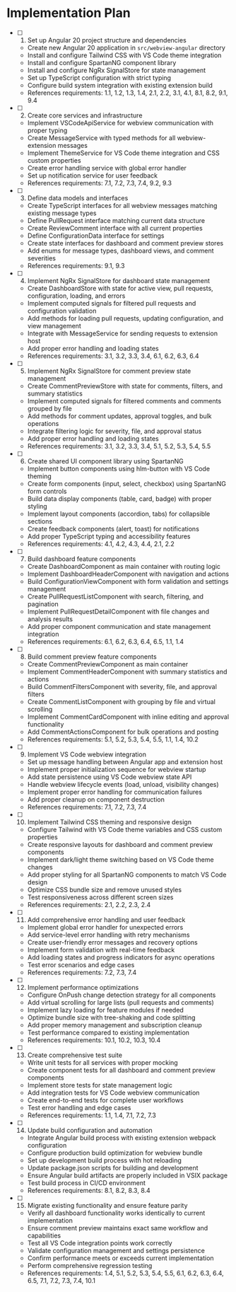 # Implementation Plan

- [ ] 1. Set up Angular 20 project structure and dependencies
  - Create new Angular 20 application in `src/webview-angular` directory
  - Install and configure Tailwind CSS with VS Code theme integration
  - Install and configure SpartanNG component library
  - Install and configure NgRx SignalStore for state management
  - Set up TypeScript configuration with strict typing
  - Configure build system integration with existing extension build
  - References requirements: 1.1, 1.2, 1.3, 1.4, 2.1, 2.2, 3.1, 4.1, 8.1, 8.2, 9.1, 9.4

- [ ] 2. Create core services and infrastructure
  - Implement VSCodeApiService for webview communication with proper typing
  - Create MessageService with typed methods for all webview-extension messages
  - Implement ThemeService for VS Code theme integration and CSS custom properties
  - Create error handling service with global error handler
  - Set up notification service for user feedback
  - References requirements: 7.1, 7.2, 7.3, 7.4, 9.2, 9.3

- [ ] 3. Define data models and interfaces
  - Create TypeScript interfaces for all webview messages matching existing message types
  - Define PullRequest interface matching current data structure
  - Create ReviewComment interface with all current properties
  - Define ConfigurationData interface for settings
  - Create state interfaces for dashboard and comment preview stores
  - Add enums for message types, dashboard views, and comment severities
  - References requirements: 9.1, 9.3

- [ ] 4. Implement NgRx SignalStore for dashboard state management
  - Create DashboardStore with state for active view, pull requests, configuration, loading, and errors
  - Implement computed signals for filtered pull requests and configuration validation
  - Add methods for loading pull requests, updating configuration, and view management
  - Integrate with MessageService for sending requests to extension host
  - Add proper error handling and loading states
  - References requirements: 3.1, 3.2, 3.3, 3.4, 6.1, 6.2, 6.3, 6.4

- [ ] 5. Implement NgRx SignalStore for comment preview state management
  - Create CommentPreviewStore with state for comments, filters, and summary statistics
  - Implement computed signals for filtered comments and comments grouped by file
  - Add methods for comment updates, approval toggles, and bulk operations
  - Integrate filtering logic for severity, file, and approval status
  - Add proper error handling and loading states
  - References requirements: 3.1, 3.2, 3.3, 3.4, 5.1, 5.2, 5.3, 5.4, 5.5

- [ ] 6. Create shared UI component library using SpartanNG
  - Implement button components using hlm-button with VS Code theming
  - Create form components (input, select, checkbox) using SpartanNG form controls
  - Build data display components (table, card, badge) with proper styling
  - Implement layout components (accordion, tabs) for collapsible sections
  - Create feedback components (alert, toast) for notifications
  - Add proper TypeScript typing and accessibility features
  - References requirements: 4.1, 4.2, 4.3, 4.4, 2.1, 2.2

- [ ] 7. Build dashboard feature components
  - Create DashboardComponent as main container with routing logic
  - Implement DashboardHeaderComponent with navigation and actions
  - Build ConfigurationViewComponent with form validation and settings management
  - Create PullRequestListComponent with search, filtering, and pagination
  - Implement PullRequestDetailComponent with file changes and analysis results
  - Add proper component communication and state management integration
  - References requirements: 6.1, 6.2, 6.3, 6.4, 6.5, 1.1, 1.4

- [ ] 8. Build comment preview feature components
  - Create CommentPreviewComponent as main container
  - Implement CommentHeaderComponent with summary statistics and actions
  - Build CommentFiltersComponent with severity, file, and approval filters
  - Create CommentListComponent with grouping by file and virtual scrolling
  - Implement CommentCardComponent with inline editing and approval functionality
  - Add CommentActionsComponent for bulk operations and posting
  - References requirements: 5.1, 5.2, 5.3, 5.4, 5.5, 1.1, 1.4, 10.2

- [ ] 9. Implement VS Code webview integration
  - Set up message handling between Angular app and extension host
  - Implement proper initialization sequence for webview startup
  - Add state persistence using VS Code webview state API
  - Handle webview lifecycle events (load, unload, visibility changes)
  - Implement proper error handling for communication failures
  - Add proper cleanup on component destruction
  - References requirements: 7.1, 7.2, 7.3, 7.4

- [ ] 10. Implement Tailwind CSS theming and responsive design
  - Configure Tailwind with VS Code theme variables and CSS custom properties
  - Create responsive layouts for dashboard and comment preview components
  - Implement dark/light theme switching based on VS Code theme changes
  - Add proper styling for all SpartanNG components to match VS Code design
  - Optimize CSS bundle size and remove unused styles
  - Test responsiveness across different screen sizes
  - References requirements: 2.1, 2.2, 2.3, 2.4

- [ ] 11. Add comprehensive error handling and user feedback
  - Implement global error handler for unexpected errors
  - Add service-level error handling with retry mechanisms
  - Create user-friendly error messages and recovery options
  - Implement form validation with real-time feedback
  - Add loading states and progress indicators for async operations
  - Test error scenarios and edge cases
  - References requirements: 7.2, 7.3, 7.4

- [ ] 12. Implement performance optimizations
  - Configure OnPush change detection strategy for all components
  - Add virtual scrolling for large lists (pull requests and comments)
  - Implement lazy loading for feature modules if needed
  - Optimize bundle size with tree-shaking and code splitting
  - Add proper memory management and subscription cleanup
  - Test performance compared to existing implementation
  - References requirements: 10.1, 10.2, 10.3, 10.4

- [ ] 13. Create comprehensive test suite
  - Write unit tests for all services with proper mocking
  - Create component tests for all dashboard and comment preview components
  - Implement store tests for state management logic
  - Add integration tests for VS Code webview communication
  - Create end-to-end tests for complete user workflows
  - Test error handling and edge cases
  - References requirements: 1.1, 1.4, 7.1, 7.2, 7.3

- [ ] 14. Update build configuration and automation
  - Integrate Angular build process with existing extension webpack configuration
  - Configure production build optimization for webview bundle
  - Set up development build process with hot reloading
  - Update package.json scripts for building and development
  - Ensure Angular build artifacts are properly included in VSIX package
  - Test build process in CI/CD environment
  - References requirements: 8.1, 8.2, 8.3, 8.4

- [ ] 15. Migrate existing functionality and ensure feature parity
  - Verify all dashboard functionality works identically to current implementation
  - Ensure comment preview maintains exact same workflow and capabilities
  - Test all VS Code integration points work correctly
  - Validate configuration management and settings persistence
  - Confirm performance meets or exceeds current implementation
  - Perform comprehensive regression testing
  - References requirements: 1.4, 5.1, 5.2, 5.3, 5.4, 5.5, 6.1, 6.2, 6.3, 6.4, 6.5, 7.1, 7.2, 7.3, 7.4, 10.1